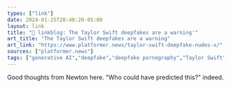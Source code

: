 ```yaml
---
types: ["link"]
date: 2024-01-25T20:48:20-05:00
layout: link
title: "🔗 linkblog: The Taylor Swift deepfakes are a warning'"
art_title: "The Taylor Swift deepfakes are a warning"
art_link: "https://www.platformer.news/taylor-swift-deepfake-nudes-x/"
sources: ["platformer.news"]
tags: ["generative AI","deepfake","deepfake pornography","Taylor Swift","Casey Newton"]
---
```

Good thoughts from Newton here. "Who could have predicted this?" indeed.
